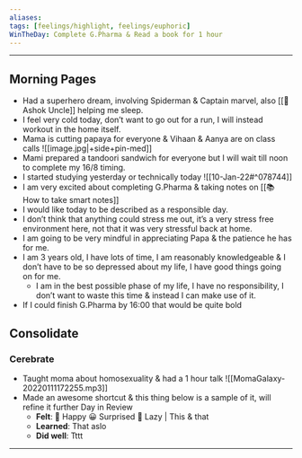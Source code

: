 ```yaml
---
aliases:
tags: [feelings/highlight, feelings/euphoric]
WinTheDay: Complete G.Pharma & Read a book for 1 hour
---
```


---
## Morning Pages
- Had a superhero dream, involving Spiderman & Captain marvel, also [[👤 Ashok Uncle]] helping me sleep.
- I feel very cold today, don’t want to go out for a run, I will instead workout in the home itself.
- Mama is cutting papaya for everyone & Vihaan & Aanya are on class calls ![[image.jpg|+side+pin-med]]
- Mami prepared a tandoori sandwich for everyone but I will wait till noon to complete my 16/8 timing.
- I started studying yesterday or technically today 
	![[10-Jan-22#^078744]]
- I am very excited about completing G.Pharma & taking notes on [[📚 How to take smart notes]]
- I would like today to be described as a responsible day.
- I don’t think that anything could stress me out, it’s a very stress free environment here, not that it was very stressful back at home.
- I am going to be very mindful in appreciating Papa & the patience he has for me.
- I am 3 years old, I have lots of time, I am reasonably knowledgeable & I don’t have to be so depressed about my life, I have good things going on for me.
	- I am in the best possible phase of my life, I have no responsibility, I don’t want to waste this time & instead I can make use of it.
- If I could finish G.Pharma by 16:00 that would be quite bold
## Consolidate
### Cerebrate
- Taught moma about homosexuality & had a 1 hour talk
	![[MomaGalaxy-20220111172255.mp3]]
- Made an awesome shortcut & this thing below is a sample of it, will refine it further
	  Day in Review
	- **Felt**: 🥳 Happy
	😀 Surprised
	😤 Lazy | This & that
	- **Learned**: That aslo
	- **Did well**: Tttt
__________________________